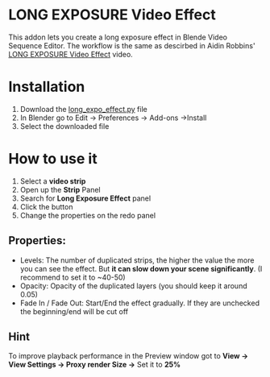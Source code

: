 # LONG EXPOSURE Video Effect
This addon lets you create a long exposure effect in Blende Video Sequence Editor.
The workflow is the same as descirbed in Aidin Robbins' [LONG EXPOSURE Video Effect](https://youtu.be/H2SYdgMDvMM) video.


# Installation
1. Download the [long_expo_effect.py](longe_expo_effect.py) file
2. In Blender go to Edit -> Preferences -> Add-ons ->Install
3. Select the downloaded file

# How to use it
1. Select a **video strip**
2. Open up the **Strip** Panel
3. Search for **Long Exposure Effect** panel
4. Click the button
5. Change the properties on the redo panel

## Properties:

- Levels: The number of duplicated strips, the higher the value the more you can see the effect. But **it can slow down your scene significantly**. (I recommend to set it to ~40-50)
- Opacity: Opacity of the duplicated layers (you should keep it around 0.05)
- Fade In / Fade Out: Start/End the effect gradually. If they are unchecked the beginning/end will be cut off

## Hint
To improve playback performance in the Preview window got to **View -> View Settings -> Proxy render Size ->** Set it to **25%**
